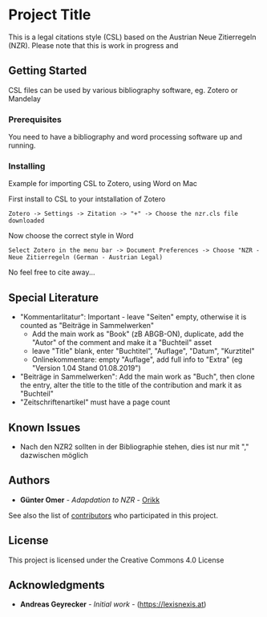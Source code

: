 # Project Title

This is a legal citations style (CSL) based on the Austrian Neue Zitierregeln (NZR).
Please note that this is work in progress and 

## Getting Started

CSL files can be used by various bibliography software, eg. Zotero or Mandelay

### Prerequisites

You need to have a bibliography and word processing software up and running.

### Installing

Example for importing CSL to Zotero, using Word on Mac

First install to CSL to your intstallation of Zotero

```
Zotero -> Settings -> Zitation -> "+" -> Choose the nzr.cls file downloaded
```

Now choose the correct style in Word

```
Select Zotero in the menu bar -> Document Preferences -> Choose "NZR - Neue Zitierregeln (German - Austrian Legal)
```

No feel free to cite away...

## Special Literature

* "Kommentarlitatur": Important - leave "Seiten" empty, otherwise it is counted as "Beiträge in Sammelwerken"
  * Add the main work as "Book" (zB ABGB-ON), duplicate, add the "Autor" of the comment and make it a "Buchteil" asset
  * leave "Title" blank, enter "Buchtitel", "Auflage", "Datum", "Kurztitel"
  * Onlinekommentare: empty "Auflage", add full info to "Extra" (eg "Version 1.04 Stand 01.08.2019")
* "Beiträge in Sammelwerken": Add the main work as "Buch", then clone the entry, alter the title to the title of the contribution and mark it as "Buchteil"
* "Zeitschriftenartikel" must have a page count


## Known Issues

* Nach den NZR2 sollten in der Bibliographie <Nachname> <Vorname> stehen, dies ist nur mit "," dazwischen möglich  

## Authors

* **Günter Omer** - *Adapdation to NZR* - [Orikk](https://github.com/Orikk)


See also the list of [contributors](https://github.com/your/project/contributors) who participated in this project.

## License

This project is licensed under the Creative Commons 4.0 License

## Acknowledgments

* **Andreas Geyrecker** - *Initial work* - (https://lexisnexis.at)